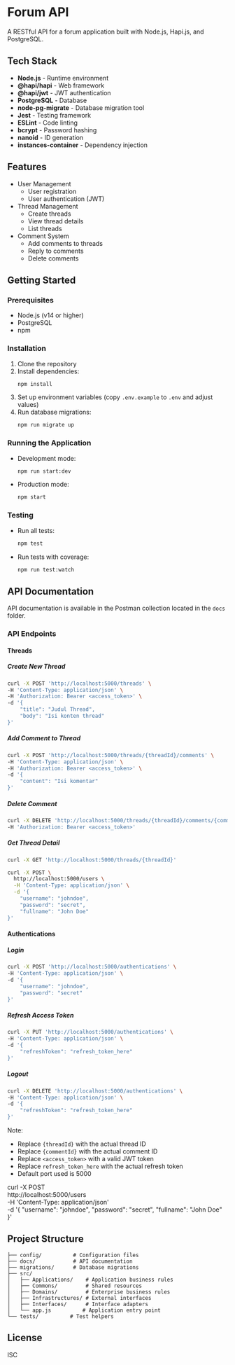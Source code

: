 # Forum API

A RESTful API for a forum application built with Node.js, Hapi.js, and PostgreSQL.

## Tech Stack

- **Node.js** - Runtime environment
- **@hapi/hapi** - Web framework
- **@hapi/jwt** - JWT authentication
- **PostgreSQL** - Database
- **node-pg-migrate** - Database migration tool
- **Jest** - Testing framework
- **ESLint** - Code linting
- **bcrypt** - Password hashing
- **nanoid** - ID generation
- **instances-container** - Dependency injection

## Features

- User Management
  - User registration
  - User authentication (JWT)
- Thread Management
  - Create threads
  - View thread details
  - List threads
- Comment System
  - Add comments to threads
  - Reply to comments
  - Delete comments

## Getting Started

### Prerequisites

- Node.js (v14 or higher)
- PostgreSQL
- npm

### Installation

1. Clone the repository
2. Install dependencies:
   ```bash
   npm install
   ```
3. Set up environment variables (copy `.env.example` to `.env` and adjust values)
4. Run database migrations:
   ```bash
   npm run migrate up
   ```

### Running the Application

- Development mode:
  ```bash
  npm run start:dev
  ```
- Production mode:
  ```bash
  npm start
  ```

### Testing

- Run all tests:
  ```bash
  npm test
  ```
- Run tests with coverage:
  ```bash
  npm run test:watch
  ```

## API Documentation

API documentation is available in the Postman collection located in the `docs` folder.

### API Endpoints

#### Threads

##### Create New Thread
```bash
curl -X POST 'http://localhost:5000/threads' \
-H 'Content-Type: application/json' \
-H 'Authorization: Bearer <access_token>' \
-d '{
    "title": "Judul Thread",
    "body": "Isi konten thread"
}'
```

##### Add Comment to Thread
```bash
curl -X POST 'http://localhost:5000/threads/{threadId}/comments' \
-H 'Content-Type: application/json' \
-H 'Authorization: Bearer <access_token>' \
-d '{
    "content": "Isi komentar"
}'
```

##### Delete Comment
```bash
curl -X DELETE 'http://localhost:5000/threads/{threadId}/comments/{commentId}' \
-H 'Authorization: Bearer <access_token>'
```

##### Get Thread Detail
```bash
curl -X GET 'http://localhost:5000/threads/{threadId}'
```

```bash
curl -X POST \
  http://localhost:5000/users \
  -H 'Content-Type: application/json' \
  -d '{
    "username": "johndoe",
    "password": "secret",
    "fullname": "John Doe"
}'
```

#### Authentications

##### Login
```bash
curl -X POST 'http://localhost:5000/authentications' \
-H 'Content-Type: application/json' \
-d '{
    "username": "johndoe",
    "password": "secret"
}'
```

##### Refresh Access Token
```bash
curl -X PUT 'http://localhost:5000/authentications' \
-H 'Content-Type: application/json' \
-d '{
    "refreshToken": "refresh_token_here"
}'
```

##### Logout
```bash
curl -X DELETE 'http://localhost:5000/authentications' \
-H 'Content-Type: application/json' \
-d '{
    "refreshToken": "refresh_token_here"
}'
```

Note:
- Replace `{threadId}` with the actual thread ID
- Replace `{commentId}` with the actual comment ID
- Replace `<access_token>` with a valid JWT token
- Replace `refresh_token_here` with the actual refresh token
- Default port used is 5000

curl -X POST \
  http://localhost:5000/users \
  -H 'Content-Type: application/json' \
  -d '{
    "username": "johndoe",
    "password": "secret",
    "fullname": "John Doe"
}'

## Project Structure

```
├── config/          # Configuration files
├── docs/            # API documentation
├── migrations/      # Database migrations
├── src/
│   ├── Applications/    # Application business rules
│   ├── Commons/         # Shared resources
│   ├── Domains/         # Enterprise business rules
│   ├── Infrastructures/ # External interfaces
│   ├── Interfaces/      # Interface adapters
│   └── app.js          # Application entry point
└── tests/          # Test helpers
```

## License

ISC